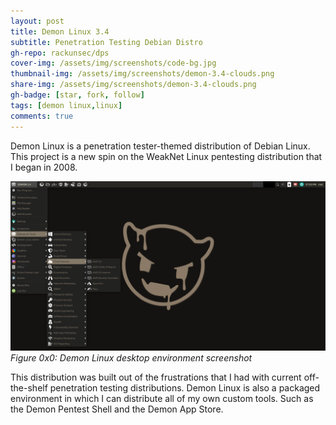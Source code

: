 ```yaml
---
layout: post
title: Demon Linux 3.4
subtitle: Penetration Testing Debian Distro
gh-repo: rackunsec/dps
cover-img: /assets/img/screenshots/code-bg.jpg
thumbnail-img: /assets/img/screenshots/demon-3.4-clouds.png
share-img: /assets/img/screenshots/demon-3.4-clouds.png
gh-badge: [star, fork, follow]
tags: [demon linux,linux]
comments: true
---
```


Demon Linux is a penetration tester-themed distribution of Debian Linux. This project is a new spin on the WeakNet Linux pentesting distribution that I began in 2008. 

![Demon Linux 3.4.x Screenshot](/assets/img/screenshots/demon-3.4-clouds.png "Demon Linux 3.4.x Screenshot")
_Figure 0x0: Demon Linux desktop environment screenshot_

This distribution was built out of the frustrations that I had with current off-the-shelf penetration testing distributions. Demon Linux is also a packaged environment in which I can distribute all of my own custom tools. Such as the Demon Pentest Shell and the Demon App Store.


